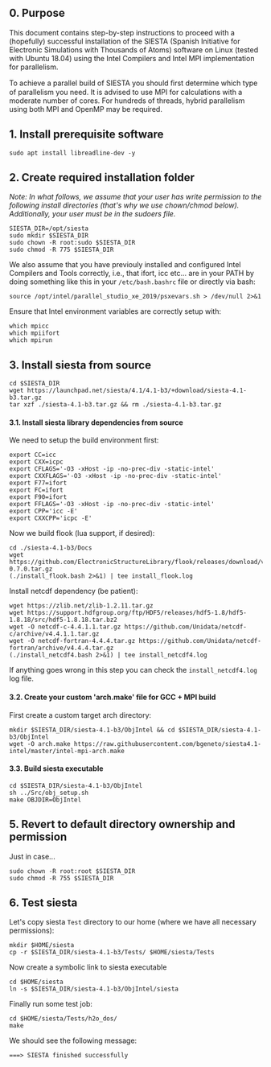 ## 0. Purpose 

This document contains step-by-step instructions to proceed with a (hopefully) successful installation of the SIESTA (Spanish Initiative for Electronic Simulations with Thousands of Atoms) software on Linux (tested with Ubuntu 18.04) using the Intel Compilers and Intel MPI implementation for parallelism. 

To achieve a parallel build of SIESTA you should ﬁrst determine which type of parallelism you need. It is advised to use MPI for calculations with a moderate number of cores. For hundreds of threads, hybrid parallelism using both MPI and OpenMP may be required.

## 1. Install prerequisite software

```
sudo apt install libreadline-dev -y
```

## 2. Create required installation folder

*Note: In what follows, we assume that your user has write permission to the following install directories (that's why we use chown/chmod below). Additionally, your user must be in the sudoers file.*

```
SIESTA_DIR=/opt/siesta
sudo mkdir $SIESTA_DIR
sudo chown -R root:sudo $SIESTA_DIR
sudo chmod -R 775 $SIESTA_DIR
```

We also assume that you have previouly installed and configured Intel Compilers and Tools correctly, i.e., that ifort, icc etc... are in your PATH by doing something like this in your `/etc/bash.bashrc` file or directly via bash:

```
source /opt/intel/parallel_studio_xe_2019/psxevars.sh > /dev/null 2>&1
```

Ensure that Intel environment variables are correctly setup with: 

```
which mpicc 
which mpiifort 
which mpirun
```

## 3. Install siesta from source

```
cd $SIESTA_DIR
wget https://launchpad.net/siesta/4.1/4.1-b3/+download/siesta-4.1-b3.tar.gz
tar xzf ./siesta-4.1-b3.tar.gz && rm ./siesta-4.1-b3.tar.gz
```

#### 3.1. Install siesta library dependencies from source

We need to setup the build environment first:
```
export CC=icc
export CXX=icpc
export CFLAGS='-O3 -xHost -ip -no-prec-div -static-intel'
export CXXFLAGS='-O3 -xHost -ip -no-prec-div -static-intel'
export F77=ifort
export FC=ifort
export F90=ifort
export FFLAGS='-O3 -xHost -ip -no-prec-div -static-intel'
export CPP='icc -E'
export CXXCPP='icpc -E'
```

Now we build flook (lua support, if desired):

```
cd ./siesta-4.1-b3/Docs
wget https://github.com/ElectronicStructureLibrary/flook/releases/download/v0.7.0/flook-0.7.0.tar.gz
(./install_flook.bash 2>&1) | tee install_flook.log
```

Install netcdf dependency (be patient):

```
wget https://zlib.net/zlib-1.2.11.tar.gz
wget https://support.hdfgroup.org/ftp/HDF5/releases/hdf5-1.8/hdf5-1.8.18/src/hdf5-1.8.18.tar.bz2
wget -O netcdf-c-4.4.1.1.tar.gz https://github.com/Unidata/netcdf-c/archive/v4.4.1.1.tar.gz
wget -O netcdf-fortran-4.4.4.tar.gz https://github.com/Unidata/netcdf-fortran/archive/v4.4.4.tar.gz
(./install_netcdf4.bash 2>&1) | tee install_netcdf4.log
```

If anything goes wrong in this step you can check the `install_netcdf4.log` log file.

#### 3.2. Create your custom 'arch.make' file for GCC + MPI build 

First create a custom target arch directory:

```
mkdir $SIESTA_DIR/siesta-4.1-b3/ObjIntel && cd $SIESTA_DIR/siesta-4.1-b3/ObjIntel
wget -O arch.make https://raw.githubusercontent.com/bgeneto/siesta4.1-intel/master/intel-mpi-arch.make
```

#### 3.3. Build siesta executable 

```
cd $SIESTA_DIR/siesta-4.1-b3/ObjIntel
sh ../Src/obj_setup.sh
make OBJDIR=ObjIntel
```

## 5. Revert to default directory ownership and permission 

Just in case...

```
sudo chown -R root:root $SIESTA_DIR
sudo chmod -R 755 $SIESTA_DIR
```

## 6. Test siesta

Let's copy siesta `Test` directory to our home (where we have all necessary permissions): 

```
mkdir $HOME/siesta
cp -r $SIESTA_DIR/siesta-4.1-b3/Tests/ $HOME/siesta/Tests
```

Now create a symbolic link to siesta executable 

```
cd $HOME/siesta
ln -s $SIESTA_DIR/siesta-4.1-b3/ObjIntel/siesta
```

Finally run some test job:

```
cd $HOME/siesta/Tests/h2o_dos/
make
```

We should see the following message:
```
===> SIESTA finished successfully
```
